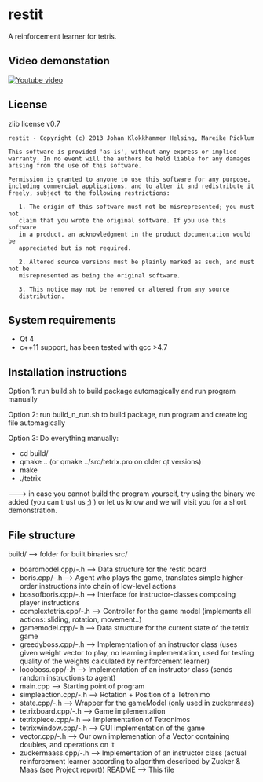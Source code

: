 restit
======

A reinforcement learner for tetris.


Video demonstation
------------------

[![Youtube video](http://img.youtube.com/vi/eblep6rzEAU/0.jpg)](http://www.youtube.com/watch?v=eblep6rzEAU)


License
-------

zlib license v0.7

    restit - Copyright (c) 2013 Johan Klokkhammer Helsing, Mareike Picklum

    This software is provided 'as-is', without any express or implied
    warranty. In no event will the authors be held liable for any damages
    arising from the use of this software.

    Permission is granted to anyone to use this software for any purpose,
    including commercial applications, and to alter it and redistribute it
    freely, subject to the following restrictions:

       1. The origin of this software must not be misrepresented; you must not
       claim that you wrote the original software. If you use this software
       in a product, an acknowledgment in the product documentation would be
       appreciated but is not required.

       2. Altered source versions must be plainly marked as such, and must not be
       misrepresented as being the original software.

       3. This notice may not be removed or altered from any source
       distribution.



System requirements
-------------------

* Qt 4
* c++11 support, has been tested with gcc >4.7



Installation instructions
-------------------------

Option 1:
run build.sh to build package automagically and run program manually

Option 2:
run build_n_run.sh to build package, run program and create log file automagically

Option 3:
Do everything manually:

* cd build/
* qmake .. (or qmake ../src/tetrix.pro on older qt versions)
* make
* ./tetrix

---> in case you cannot build the program yourself, try using the binary we added (you can trust us ;) ) or let us
know and we will visit you for a short demonstration.



File structure
--------------

build/                      --> folder for built binaries
src/
  * boardmodel.cpp/-.h      --> Data structure for the restit board
  * boris.cpp/-.h           --> Agent who plays the game, translates simple higher-order instructions into chain of low-level actions
  * bossofboris.cpp/-.h     --> Interface for instructor-classes composing player instructions
  * complextetris.cpp/-.h   --> Controller for the game model (implements all actions: sliding, rotation, movement..)
  * gamemodel.cpp/-.h       --> Data structure for the current state of the tetrix game
  * greedyboss.cpp/-.h      --> Implementation of an instructor class (uses given weight vector to play, no learning implementation, used for testing quality of the weights calculated by reinforcement learner)
  * locoboss.cpp/-.h        --> Implementation of an instructor class (sends random instructions to agent)
  * main.cpp                --> Starting point of program
  * simpleaction.cpp/-.h    --> Rotation + Position of a Tetronimo
  * state.cpp/-.h           --> Wrapper for the gameModel (only used in zuckermaas)
  * tetrixboard.cpp/-.h     --> Game implementation
  * tetrixpiece.cpp/-.h     --> Implementation of Tetronimos
  * tetrixwindow.cpp/-.h    --> GUI implementation of the game
  * vector.cpp/-.h          --> Our own implemenation of a Vector containing doubles, and operations on it
  * zuckermaass.cpp/-.h     --> Implementation of an instructor class (actual reinforcement learner according to algorithm described by Zucker & Maas (see Project report))
README                      --> This file

